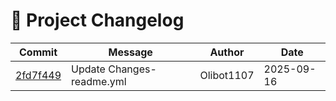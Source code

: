 # 📜 Project Changelog

| Commit | Message | Author | Date |
|--------|---------|--------|------|
| [2fd7f449](https://github.com/Olibot1107/games/commit/2fd7f4490efc1116ef8ebb077e0ff608e5425c1d) | Update Changes-readme.yml | Olibot1107 | 2025-09-16 |